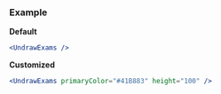 ### Example

**Default**
```jsx
<UndrawExams />
```

**Customized**
```jsx
<UndrawExams primaryColor="#41B883" height="100" />
```
